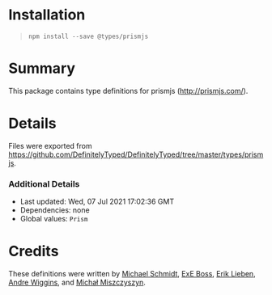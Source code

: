 # Installation
> `npm install --save @types/prismjs`

# Summary
This package contains type definitions for prismjs (http://prismjs.com/).

# Details
Files were exported from https://github.com/DefinitelyTyped/DefinitelyTyped/tree/master/types/prismjs.

### Additional Details
 * Last updated: Wed, 07 Jul 2021 17:02:36 GMT
 * Dependencies: none
 * Global values: `Prism`

# Credits
These definitions were written by [Michael Schmidt](https://github.com/RunDevelopment), [ExE Boss](https://github.com/ExE-Boss), [Erik Lieben](https://github.com/eriklieben), [Andre Wiggins](https://github.com/andrewiggins), and [Michał Miszczyszyn](https://github.com/mmiszy).
